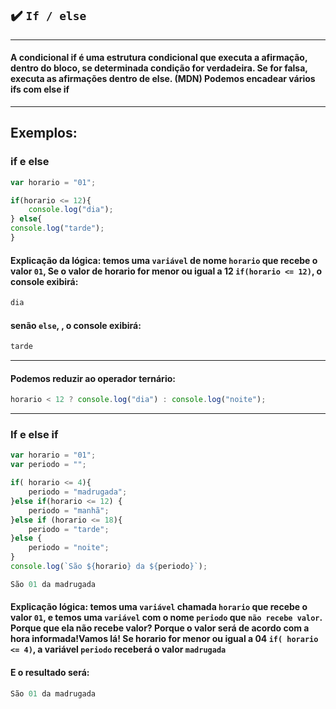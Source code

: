 ## ✔️ `If / else`
___
#### A condicional if é uma estrutura condicional que executa a afirmação, dentro do bloco, se determinada condição for verdadeira. Se for falsa, executa as afirmações dentro de else. (MDN) Podemos encadear vários ifs com else if
___
## Exemplos:

### if e else
```javascript
var horario = "01";

if(horario <= 12){
    console.log("dia");
} else{
console.log("tarde");
}
```
#### Explicação da lógica: temos uma `variável` de nome `horario` que recebe o valor `01`, Se o valor de horario for menor ou igual a 12 `if(horario <= 12)`, o console exibirá:
```javascript
dia
```
#### senão `else`, , o console exibirá:
```javascript
tarde
```
___
#### Podemos reduzir ao operador ternário:
```javascript
horario < 12 ? console.log("dia") : console.log("noite");
```
___
### If e else if

```javascript
var horario = "01";
var periodo = "";

if( horario <= 4){
    periodo = "madrugada";
}else if(horario <= 12) {
    periodo = "manhã";
}else if (horario <= 18){
    periodo = "tarde";
}else {
    periodo = "noite";
}
console.log(`São ${horario} da ${periodo}`);

São 01 da madrugada
```
#### Explicação lógica: temos uma `variável` chamada `horario` que recebe o valor `01`, e temos uma `variável` com o nome `periodo` que `não recebe valor`. Porque que ela não recebe valor? Porque o valor será de acordo com a hora informada!Vamos lá! Se horario for menor ou igual a 04 `if( horario <= 4)`, a variável `periodo` receberá o valor `madrugada`
#### E o resultado será: 
```javascript
São 01 da madrugada
```

